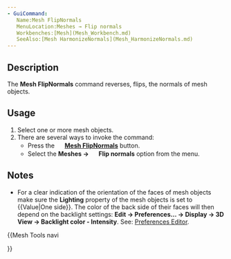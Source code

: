 ```yaml
---
- GuiCommand:
   Name:Mesh FlipNormals
   MenuLocation:Meshes → Flip normals
   Workbenches:[Mesh](Mesh_Workbench.md)
   SeeAlso:[Mesh HarmonizeNormals](Mesh_HarmonizeNormals.md)
---
```


## Description

The **Mesh FlipNormals** command reverses, flips, the normals of mesh objects.

## Usage

1.  Select one or more mesh objects.
2.  There are several ways to invoke the command:
    -   Press the **<img src="images/Mesh_FlipNormals.svg" width=16px> [Mesh FlipNormals](Mesh_FlipNormals.md)** button.
    -   Select the **Meshes → <img src="images/Mesh_FlipNormals.svg" width=16px> Flip normals** option from the menu.

## Notes

-   For a clear indication of the orientation of the faces of mesh objects make sure the **Lighting** property of the mesh objects is set to {{Value|One side}}. The color of the back side of their faces will then depend on the backlight settings: **Edit → Preferences... → Display → 3D View → Backlight color - Intensity**. See: [Preferences Editor](Preferences_Editor#3D_View.md).





{{Mesh Tools navi

}}  

